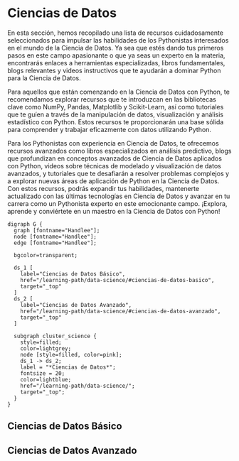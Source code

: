 # Ciencias de Datos

En esta sección, hemos recopilado una lista de recursos cuidadosamente
seleccionados para impulsar las habilidades de los Pythonistas interesados en el
mundo de la Ciencia de Datos. Ya sea que estés dando tus primeros pasos en este
campo apasionante o que ya seas un experto en la materia, encontrarás enlaces a
herramientas especializadas, libros fundamentales, blogs relevantes y videos
instructivos que te ayudarán a dominar Python para la Ciencia de Datos.

Para aquellos que están comenzando en la Ciencia de Datos con Python, te
recomendamos explorar recursos que te introduzcan en las bibliotecas clave como
NumPy, Pandas, Matplotlib y Scikit-Learn, así como tutoriales que te guíen a
través de la manipulación de datos, visualización y análisis estadístico con
Python. Estos recursos te proporcionarán una base sólida para comprender y
trabajar eficazmente con datos utilizando Python.

Para los Pythonistas con experiencia en Ciencia de Datos, te ofrecemos recursos
avanzados como libros especializados en análisis predictivo, blogs que
profundizan en conceptos avanzados de Ciencia de Datos aplicados con Python,
videos sobre técnicas de modelado y visualización de datos avanzados, y
tutoriales que te desafiarán a resolver problemas complejos y a explorar nuevas
áreas de aplicación de Python en la Ciencia de Datos. Con estos recursos, podrás
expandir tus habilidades, mantenerte actualizado con las últimas tecnologías en
Ciencia de Datos y avanzar en tu carrera como un Pythonista experto en este
emocionante campo. ¡Explora, aprende y conviértete en un maestro en la Ciencia
de Datos con Python!

```{sketchviz}
digraph G {
  graph [fontname="Handlee"];
  node [fontname="Handlee"];
  edge [fontname="Handlee"];

  bgcolor=transparent;
  
  ds_1 [
    label="Ciencias de Datos Básico",
    href="/learning-path/data-science/#ciencias-de-datos-basico", 
    target="_top"
  ]
  ds_2 [
    label="Ciencias de Datos Avanzado",
    href="/learning-path/data-science/#ciencias-de-datos-avanzado", 
    target="_top"
  ]

  subgraph cluster_science {
    style=filled;
    color=lightgrey;
    node [style=filled, color=pink];
    ds_1 -> ds_2;
    label = "*Ciencias de Datos*";
    fontsize = 20;
    color=lightblue;
    href="/learning-path/data-science/";
    target="_top";
  }
}
```

## Ciencias de Datos Básico


## Ciencias de Datos Avanzado
